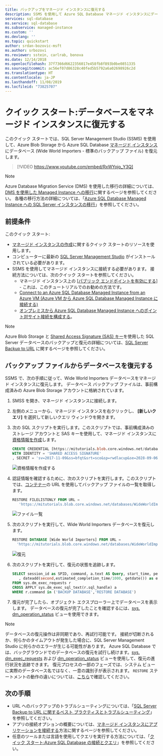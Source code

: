 ```yaml
---
title: バックアップをマネージド インスタンスに復元する
description: SSMS を使用して Azure SQL Database マネージド インスタンスにデータベース バックアップを復元します。
services: sql-database
ms.service: sql-database
ms.subservice: managed-instance
ms.custom: ''
ms.devlang: ''
ms.topic: quickstart
author: srdan-bozovic-msft
ms.author: srbozovi
ms.reviewer: sstein, carlrab, bonova
ms.date: 12/14/2018
ms.openlocfilehash: 37f7366d6622356017e458fb8f893b0be0851335
ms.sourcegitcommit: ac56ef07d86328c40fed5b5792a6a02698926c2d
ms.translationtype: HT
ms.contentlocale: ja-JP
ms.lasthandoff: 11/08/2019
ms.locfileid: "73825707"
---
```

# <a name="quickstart-restore-a-database-to-a-managed-instance"></a>クイック スタート:データベースをマネージド インスタンスに復元する

このクイック スタートでは、SQL Server Management Studio (SSMS) を使用して、Azure Blob Storage から Azure SQL Database [マネージド インスタンス](sql-database-managed-instance.md)にデータベース (Wide World Importers - 標準のバックアップ ファイル) を復元します。

> [!VIDEO https://www.youtube.com/embed/RxWYojo_Y3Q]

> [!NOTE]
> Azure Database Migration Service (DMS) を使用した移行の詳細については、[DMS を使用した Managed Instance への移行](../dms/tutorial-sql-server-to-managed-instance.md)に関するページを参照してください。
> 各種の移行方法の詳細については、「[Azure SQL Database Managed Instance への SQL Server インスタンスの移行](sql-database-managed-instance-migrate.md)」を参照してください。

## <a name="prerequisites"></a>前提条件

このクイック スタート:

- [マネージド インスタンスの作成](sql-database-managed-instance-get-started.md)に関するクイック スタートのリソースを使用します。
- コンピューターに最新の [SQL Server Management Studio](https://docs.microsoft.com/sql/ssms/sql-server-management-studio-ssms) がインストールされている必要があります。
- SSMS を使用してマネージド インスタンスに接続する必要があります。 接続方法については、次のクイック スタートを参照してください。
  - マネージド インスタンス上の [[パブリック エンドポイントを有効にする]](sql-database-managed-instance-public-endpoint-configure.md) - これは、このチュートリアルでのお勧めの方法です。
  - [Connect to an Azure SQL Database Managed Instance from an Azure VM (Azure VM から Azure SQL Database Managed Instance に接続する)](sql-database-managed-instance-configure-vm.md)
  - [オンプレミスから Azure SQL Database Managed Instance へのポイント対サイト接続を構成する](sql-database-managed-instance-configure-p2s.md)。

> [!NOTE]
> Azure Blob Storage と [Shared Access Signature (SAS) キー](https://docs.microsoft.com/azure/storage/common/storage-dotnet-shared-access-signature-part-1)を使用した SQL Server データベースのバックアップと復元の詳細については、[SQL Server Backup to URL](https://docs.microsoft.com/sql/relational-databases/backup-restore/sql-server-backup-to-url?view=sql-server-2017) に関するページを参照してください。

## <a name="restore-the-database-from-a-backup-file"></a>バックアップ ファイルからデータベースを復元する

SSMS で、次の手順に従って、Wide World Importers データベースをマネージド インスタンスに復元します。 データベース バックアップ ファイルは、事前構成済みの Azure Blob Storage アカウントに格納されています。

1. SMSS を開き、マネージド インスタンスに接続します。
2. 左側のメニューから、マネージド インスタンスを右クリックし、 **[新しいクエリ]** を選択して新しいクエリ ウィンドウを開きます。
3. 次の SQL スクリプトを実行します。このスクリプトでは、事前構成済みのストレージ アカウントと SAS キーを使用して、マネージド インスタンスに[資格情報を作成](https://docs.microsoft.com/sql/t-sql/statements/create-credential-transact-sql)します。

   ```sql
   CREATE CREDENTIAL [https://mitutorials.blob.core.windows.net/databases]
   WITH IDENTITY = 'SHARED ACCESS SIGNATURE'
   , SECRET = 'sv=2017-11-09&ss=bfqt&srt=sco&sp=rwdlacup&se=2028-09-06T02:52:55Z&st=2018-09-04T18:52:55Z&spr=https&sig=WOTiM%2FS4GVF%2FEEs9DGQR9Im0W%2BwndxW2CQ7%2B5fHd7Is%3D'
   ```

    ![資格情報を作成する](./media/sql-database-managed-instance-get-started-restore/credential.png)

4. 認証情報を確認するために、次のスクリプトを実行します。このスクリプトでは、[コンテナー](https://azure.microsoft.com/services/container-instances/)の URL を使用してバックアップ ファイルの一覧を取得します。

   ```sql
   RESTORE FILELISTONLY FROM URL =
      'https://mitutorials.blob.core.windows.net/databases/WideWorldImporters-Standard.bak'
   ```

    ![ファイル一覧](./media/sql-database-managed-instance-get-started-restore/file-list.png)

5. 次のスクリプトを実行して、Wide World Importers データベースを復元します。

   ```sql
   RESTORE DATABASE [Wide World Importers] FROM URL =
     'https://mitutorials.blob.core.windows.net/databases/WideWorldImporters-Standard.bak'
   ```

    ![復元](./media/sql-database-managed-instance-get-started-restore/restore.png)

6. 次のスクリプトを実行して、復元の状態を追跡します。

   ```sql
   SELECT session_id as SPID, command, a.text AS Query, start_time, percent_complete
      , dateadd(second,estimated_completion_time/1000, getdate()) as estimated_completion_time
   FROM sys.dm_exec_requests r
   CROSS APPLY sys.dm_exec_sql_text(r.sql_handle) a
   WHERE r.command in ('BACKUP DATABASE','RESTORE DATABASE')
   ```

7. 復元が完了したら、オブジェクト エクスプローラー上でデータベースを表示します。 データベースの復元が完了したことを確認するには、[sys. dm_operation_status](https://docs.microsoft.com/sql/relational-databases/system-dynamic-management-views/sys-dm-operation-status-azure-sql-database) ビューを使用できます。

> [!NOTE]
> データベースの復元操作は非同期であり、再試行可能です。 接続が切断されるか、何らかのタイムアウトが発生した場合に、SQL Server Management Studio に何らかのエラーが生じる可能性があります。 Azure SQL Database では、バックグラウンドでのデータベースの復元を試行し続けます。[sys. dm_exec_requests](https://docs.microsoft.com/sql/relational-databases/system-dynamic-management-views/sys-dm-exec-requests-transact-sql) および [dm_operation_status](https://docs.microsoft.com/sql/relational-databases/system-dynamic-management-views/sys-dm-operation-status-azure-sql-database) ビューを使用して、復元の進行状況を追跡できます。
> 復元プロセスの一部のフェーズでは、システム ビューに実際のデータベース名ではなく、一意の識別子が表示されます。 `RESTORE` ステートメントの動作の違いについては、[こちら](https://docs.microsoft.com/azure/sql-database/sql-database-managed-instance-transact-sql-information#restore-statement)で確認してください。

## <a name="next-steps"></a>次の手順

- URL へのバックアップのトラブルシューティングについては、「[SQL Server Backup to URL に関するベスト プラクティスとトラブルシューティング](https://docs.microsoft.com/sql/relational-databases/backup-restore/sql-server-backup-to-url-best-practices-and-troubleshooting)」を参照してください。
- アプリの接続オプションの概要については、[マネージド インスタンスにアプリケーションを接続する](sql-database-managed-instance-connect-app.md)方法に関するページを参照してください。
- 任意のツールまたは言語を使用してクエリを実行する方法については、「[クイック スタート:Azure SQL Database の接続とクエリ](sql-database-connect-query.md)」を参照してください。
